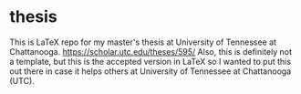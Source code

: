 # thesis
This is LaTeX repo for my master's thesis at University of Tennessee at Chattanooga. https://scholar.utc.edu/theses/595/ Also, this is definitely not a template, but this is the accepted version in LaTeX so I wanted to put this out there in case it helps others at University of Tennessee at Chattanooga (UTC).
